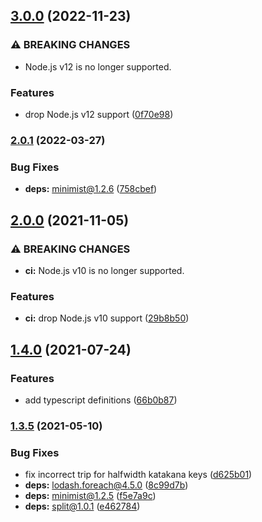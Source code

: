 ## [3.0.0](https://github.com/KenanY/tripcode/compare/2.0.1...3.0.0) (2022-11-23)


### ⚠ BREAKING CHANGES

* Node.js v12 is no longer supported.

### Features

* drop Node.js v12 support ([0f70e98](https://github.com/KenanY/tripcode/commit/0f70e98401aa8e0f9a8f12b59527fcc02c7d1701))

### [2.0.1](https://github.com/KenanY/tripcode/compare/2.0.0...2.0.1) (2022-03-27)


### Bug Fixes

* **deps:** minimist@1.2.6 ([758cbef](https://github.com/KenanY/tripcode/commit/758cbef58fea1625c05634b93ca7b792cc618f0f))

## [2.0.0](https://github.com/KenanY/tripcode/compare/1.4.0...2.0.0) (2021-11-05)


### ⚠ BREAKING CHANGES

* **ci:** Node.js v10 is no longer supported.

### Features

* **ci:** drop Node.js v10 support ([29b8b50](https://github.com/KenanY/tripcode/commit/29b8b50b8ad7082d27180a73b7b3b26d8a963a5d))

## [1.4.0](https://github.com/KenanY/tripcode/compare/1.3.5...1.4.0) (2021-07-24)


### Features

* add typescript definitions ([66b0b87](https://github.com/KenanY/tripcode/commit/66b0b871d1a4d67cd7488a642292c772965ae802))

### [1.3.5](https://github.com/KenanY/tripcode/compare/1.3.4...1.3.5) (2021-05-10)


### Bug Fixes

* fix incorrect trip for halfwidth katakana keys ([d625b01](https://github.com/KenanY/tripcode/commit/d625b01ab08327d341aacb020e04009a28a8907a))
* **deps:** lodash.foreach@4.5.0 ([8c99d7b](https://github.com/KenanY/tripcode/commit/8c99d7bc46fe7adbd60c4a0ea58c0cd237f7fc33))
* **deps:** minimist@1.2.5 ([f5e7a9c](https://github.com/KenanY/tripcode/commit/f5e7a9c9d03c7065db79d0bbfb3421ee37d65cf7))
* **deps:** split@1.0.1 ([e462784](https://github.com/KenanY/tripcode/commit/e4627845d560dbc9525221e182e07608e7dadbfa))
